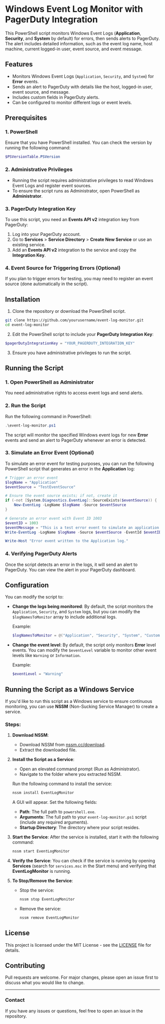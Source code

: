 
# Windows Event Log Monitor with PagerDuty Integration

This PowerShell script monitors Windows Event Logs (**Application**, **Security**, and **System** by default) for errors, then sends alerts to PagerDuty. The alert includes detailed information, such as the event log name, host machine, current logged-in user, event source, and event message.

## Features
- Monitors Windows Event Logs (`Application`, `Security`, and `System`) for **Error** events.
- Sends an alert to PagerDuty with details like the host, logged-in user, event source, and message.
- Includes custom fields in PagerDuty alerts.
- Can be configured to monitor different logs or event levels.
  
## Prerequisites

### 1. PowerShell
Ensure that you have PowerShell installed. You can check the version by running the following command:

```powershell
$PSVersionTable.PSVersion
```

### 2. Administrative Privileges
- Running the script requires administrative privileges to read Windows Event Logs and register event sources.
- To ensure the script runs as Administrator, open PowerShell as **Administrator**.

### 3. PagerDuty Integration Key
To use this script, you need an **Events API v2** integration key from PagerDuty:
1. Log into your PagerDuty account.
2. Go to **Services** > **Service Directory** > **Create New Service** or use an existing service.
3. Add an **Events API v2** integration to the service and copy the **Integration Key**.

### 4. Event Source for Triggering Errors (Optional)
If you plan to trigger errors for testing, you may need to register an event source (done automatically in the script).

## Installation

1. Clone the repository or download the PowerShell script.

```bash
git clone https://github.com/yourusername/event-log-monitor.git
cd event-log-monitor
```

2. Edit the PowerShell script to include your **PagerDuty Integration Key**:

```powershell
$pagerDutyIntegrationKey = "YOUR_PAGERDUTY_INTEGRATION_KEY"
```

3. Ensure you have administrative privileges to run the script.

## Running the Script

### 1. Open PowerShell as Administrator
You need administrative rights to access event logs and send alerts.

### 2. Run the Script
Run the following command in PowerShell:

```powershell
.\event-log-monitor.ps1
```

The script will monitor the specified Windows event logs for new **Error** events and send an alert to PagerDuty whenever an error is detected.

### 3. Simulate an Error Event (Optional)
To simulate an error event for testing purposes, you can run the following PowerShell script that generates an error in the **Application** log:

```powershell
# Trigger an error event
$logName = "Application"
$eventSource = "TestEventSource"

# Ensure the event source exists; if not, create it
if (-not [System.Diagnostics.EventLog]::SourceExists($eventSource)) {
    New-EventLog -LogName $logName -Source $eventSource
}

# Generate an error event with Event ID 1003
$eventID = 1003
$eventMessage = "This is a test error event to simulate an application failure."
Write-EventLog -LogName $logName -Source $eventSource -EventId $eventID -EntryType Error -Message $eventMessage

Write-Host "Error event written to the Application log."
```

### 4. Verifying PagerDuty Alerts
Once the script detects an error in the logs, it will send an alert to PagerDuty. You can view the alert in your PagerDuty dashboard.

## Configuration

You can modify the script to:
- **Change the logs being monitored**: By default, the script monitors the `Application`, `Security`, and `System` logs, but you can modify the `$logNamesToMonitor` array to include additional logs.
  
  Example:
  ```powershell
  $logNamesToMonitor = @("Application", "Security", "System", "CustomLogName")
  ```

- **Change the event level**: By default, the script only monitors **Error** level events. You can modify the `$eventLevel` variable to monitor other event levels like `Warning` or `Information`.

  Example:
  ```powershell
  $eventLevel = "Warning"
  ```

## Running the Script as a Windows Service

If you'd like to run this script as a Windows service to ensure continuous monitoring, you can use **NSSM** (Non-Sucking Service Manager) to create a service.

### Steps:

1. **Download NSSM**:
   - Download NSSM from [nssm.cc/download](https://nssm.cc/download).
   - Extract the downloaded file.

2. **Install the Script as a Service**:
   - Open an elevated command prompt (Run as Administrator).
   - Navigate to the folder where you extracted NSSM.
   
   Run the following command to install the service:

   ```bash
   nssm install EventLogMonitor
   ```

   A GUI will appear. Set the following fields:
   - **Path**: The full path to `powershell.exe`.
   - **Arguments**: The full path to your `event-log-monitor.ps1` script (include any required arguments).
   - **Startup Directory**: The directory where your script resides.

3. **Start the Service**:
   After the service is installed, start it with the following command:

   ```bash
   nssm start EventLogMonitor
   ```

4. **Verify the Service**:
   You can check if the service is running by opening **Services** (search for `services.msc` in the Start menu) and verifying that **EventLogMonitor** is running.

5. **To Stop/Remove the Service**:
   - Stop the service:
     ```bash
     nssm stop EventLogMonitor
     ```
   - Remove the service:
     ```bash
     nssm remove EventLogMonitor
     ```

## License
This project is licensed under the MIT License - see the [LICENSE](LICENSE) file for details.

## Contributing
Pull requests are welcome. For major changes, please open an issue first to discuss what you would like to change.

---

### Contact
If you have any issues or questions, feel free to open an issue in the repository.
